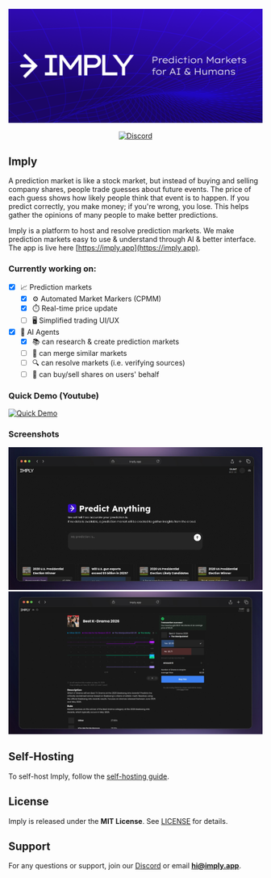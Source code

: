 <p align="center">
<img src="/public/banner.png">
</p>

<div align="center">
  <a href="https://discord.gg/XakeDSQSxc">
    <img src="https://dcbadge.limes.pink/api/server/XakeDSQSxc" alt="Discord">
  </a>
</div>

## Imply

A prediction market is like a stock market, but instead of buying and selling company shares, people trade guesses about future events. The price of each guess shows how likely people think that event is to happen. If you predict correctly, you make money; if you're wrong, you lose. This helps gather the opinions of many people to make better predictions.

Imply is a platform to host and resolve prediction markets. We make prediction markets easy to use & understand through AI & better interface. The app is live here [https://imply.app](https://imply.app).

### Currently working on:

- [x] 📈 Prediction markets
  - [x] ⚙️ Automated Market Markers (CPMM)
  - [x] ⏱️ Real-time price update
  - [ ] 🖥️ Simplified trading UI/UX
- [x] 🤖 AI Agents
  - [x] 📚 can research & create prediction markets
  - [ ] 🔀 can merge similar markets
  - [ ] 🔍 can resolve markets (i.e. verifying sources)
  - [ ] 💼 can buy/sell shares on users' behalf

### Quick Demo (Youtube)

[![Quick Demo](https://img.youtube.com/vi/x3VCd4FStJU/0.jpg)](https://www.youtube.com/watch?v=x3VCd4FStJU)

### Screenshots

<p align="center">
  <img src="/public/screenshot.jpg" />
  <img src="/public/screenshot2.jpg" />
</p>

## Self-Hosting

To self-host Imply, follow the [self-hosting guide](/docs/SELFHOST.md).

## License

Imply is released under the **MIT License**. See [LICENSE](LICENSE) for details.

## Support

For any questions or support, join our [Discord](https://discord.gg/XakeDSQSxc) or email **hi@imply.app**.
